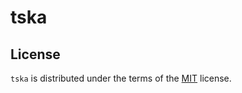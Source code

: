# tska

## License

`tska` is distributed under the terms of the [MIT](https://spdx.org/licenses/MIT.html) license.
